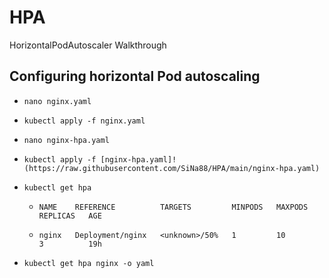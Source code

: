 # HPA
HorizontalPodAutoscaler Walkthrough

## Configuring horizontal Pod autoscaling

* ```nano nginx.yaml```

* ```kubectl apply -f nginx.yaml```

* ```nano nginx-hpa.yaml```

* ```kubectl apply -f [nginx-hpa.yaml]!(https://raw.githubusercontent.com/SiNa88/HPA/main/nginx-hpa.yaml)```

* ```kubectl get hpa```

  * ```NAME    REFERENCE          TARGETS         MINPODS   MAXPODS   REPLICAS   AGE```

  * ```nginx   Deployment/nginx   <unknown>/50%   1         10        3          19h```

* ```kubectl get hpa nginx -o yaml```
